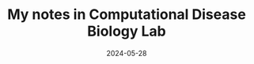 ---
title: My notes in Computational Disease Biology Lab
date: 2024-05-28
type: landing
tags:
    - Computer Science
    - Bioinformatics
    - Computational Biology
    - Machine Learning

design:
  # Section spacing
  spacing: '5rem'

# Page sections
sections:
  - block: collection
    content:
      title: My personal notes
      text: This is my collection of notes when I working in Computational Disease Biology Lab under the suppervision of professor Rachel Melamed
    filters:
        folders:
          - content/notes/Rachel'sLab/note
    design:
      view: article-grid
      fill_image: true
      columns: 3
      pagination: true

---